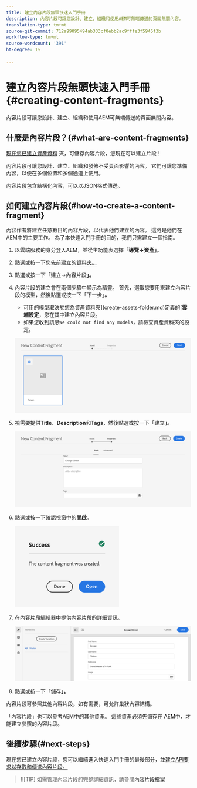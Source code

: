 ```yaml
---
title: 建立內容片段無頭快速入門手冊
description: 內容片段可讓您設計、建立、組織和使用AEM可無端傳送的頁面無關內容。
translation-type: tm+mt
source-git-commit: 712a99095494ab333cf0ebb2ac9fffe3f5945f3b
workflow-type: tm+mt
source-wordcount: '391'
ht-degree: 1%

---
```



# 建立內容片段無頭快速入門手冊{#creating-content-fragments}

內容片段可讓您設計、建立、組織和使用AEM可無端傳送的頁面無關內容。

## 什麼是內容片段？{#what-are-content-fragments}

[現在您已建立資產資料](create-assets-folder.md) 夾，可儲存內容片段，您現在可以建立片段！

內容片段可讓您設計、建立、組織和發佈不受頁面影響的內容。 它們可讓您準備內容，以便在多個位置和多個通道上使用。

內容片段包含結構化內容，可以以JSON格式傳送。

## 如何建立內容片段{#how-to-create-a-content-fragment}

內容作者將建立任意數目的內容片段，以代表他們建立的內容。 這將是他們在AEM中的主要工作。 為了本快速入門手冊的目的，我們只需建立一個指南。

1. 以雲端服務的身分登入AEM，並從主功能表選擇「**導覽->資產」**。
1. 點選或按一下您先前建立的[資料夾。](create-assets-folder.md)
1. 點選或按一下「建立->內容片段&#x200B;**」。**
1. 內容片段的建立會在兩個步驟中顯示為精靈。 首先，選取您要用來建立內容片段的模型，然後點選或按一下「下一步」**。**
   * 可用的模型取決於您為資產資料夾](create-assets-folder.md)定義的&#x200B;[**雲端設定**，您在其中建立內容片段。
   * 如果您收到訊息`We could not find any models`，請檢查資產資料夾的設定。

   ![選取內容片段模型](../assets/content-fragment-model-select.png)
1. 視需要提供&#x200B;**Title**、**Description**&#x200B;和&#x200B;**Tags**，然後點選或按一下「建立&#x200B;**」。**

   ![建立內容片段](../assets/content-fragment-create.png)
1. 點選或按一下確認視窗中的&#x200B;**開啟**。

   ![內容片段已建立確認](../assets/content-fragment-confirmation.png)
1. 在內容片段編輯器中提供內容片段的詳細資訊。

   ![內容片段編輯器](../assets/content-fragment-edit.png)
1. 點選或按一下「儲存&#x200B;**」。**

內容片段可參照其他內容片段，如有需要，可允許巢狀內容結構。

「內容片段」也可以參考AEM中的其他資產。 [這些資產必須先儲存在](/help/assets/manage-digital-assets.md) AEM中，才能建立參照的內容片段。

## 後續步驟{#next-steps}

現在您已建立內容片段，您可以繼續進入快速入門手冊的最後部分，並[建立API要求以存取和傳送內容片段。](create-api-request.md)

>!![TIP]
如需管理內容片段的完整詳細資訊，請參閱[內容片段檔案](/help/assets/content-fragments/content-fragments.md)

